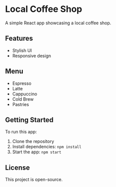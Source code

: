 # Local Coffee Shop

A simple React app showcasing a local coffee shop.

## Features
- Stylish UI
- Responsive design

## Menu
- Espresso
- Latte
- Cappuccino
- Cold Brew
- Pastries

## Getting Started
To run this app:
1. Clone the repository
2. Install dependencies: `npm install`
3. Start the app: `npm start`

## License
This project is open-source.